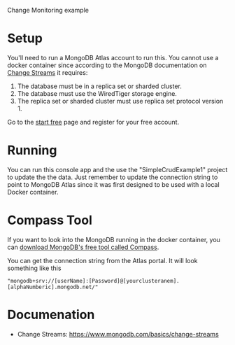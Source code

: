 Change Monitoring example

# Setup
You'll need to run a MongoDB Atlas account to run this.  You cannot use a docker container since according to the MongoDB documentation on
[Change Streams](https://www.mongodb.com/basics/change-streams) it requires:
1. The database must be in a replica set or sharded cluster.
1. The database must use the WiredTiger storage engine.
1. The replica set or sharded cluster must use replica set protocol version 1.

Go to the [start free](https://www.mongodb.com/cloud/atlas/register) page and register for your free account.

# Running
You can run this console app and the use the "SimpleCrudExample1" project to update the the data.  Just remember to update the connection string to point to MongoDB Atlas since it was first designed to be used with a local Docker container.

# Compass Tool
If you want to look into the MongoDB running in the docker container, you can [download MongoDB's free tool called Compass](https://www.mongodb.com/try/download/compass).  

You can get the connection string from the Atlas portal. It will look something like this
```
"mongodb+srv://[userName]:[Password]@[yourclusteranem].[alphaNumberic].mongodb.net/"
```

# Documenation
- Change Streams: https://www.mongodb.com/basics/change-streams

